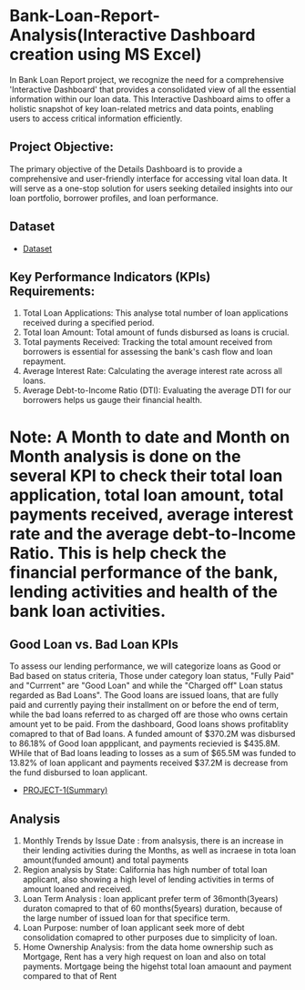 # Bank-Loan-Report-Analysis(Interactive Dashboard creation using MS Excel)
In Bank Loan Report project, we recognize the need for a comprehensive 'Interactive Dashboard' that provides a consolidated view of all the essential information within our loan data. This Interactive Dashboard aims to offer a holistic snapshot of key loan-related metrics and data points, enabling users to access critical information efficiently.
## Project Objective:
The primary objective of the Details Dashboard is to provide a comprehensive and user-friendly interface for accessing vital loan data. It will serve as a one-stop solution for users seeking detailed insights into our loan portfolio, borrower profiles, and loan performance.
## Dataset 
- <a href="https://github.com/michealedos/PROJECT-1/blob/main/financial_loan.csv">Dataset</a>
## Key Performance Indicators (KPIs) Requirements:
1.	 Total Loan Applications: This analyse total number of loan applications received during a specified period.
2.	 Total loan Amount: Total amount of funds disbursed as loans is crucial.
3.	 Total payments Received: Tracking the total amount received from borrowers is essential for assessing the bank's cash flow and loan repayment.
4.	 Average Interest Rate: Calculating the average interest rate across all loans.
5.	 Average Debt-to-Income Ratio (DTI): Evaluating the average DTI for our borrowers helps us gauge their financial health. 
# Note: A Month to date and Month on Month analysis is done on the several KPI to check their total loan application, total loan amount, total payments received, average interest rate  and the average debt-to-Income Ratio. This is help check the financial performance of the bank, lending activities and health of the bank loan activities.

## Good Loan vs. Bad Loan KPIs
To assess our lending performance, we will categorize loans as Good or Bad based on status criteria, Those under category loan status, "Fully Paid" and "Currrent" are "Good Loan" and while the "Charged off" Loan status regarded as Bad Loans". The Good loans are issued loans, that are fully paid and currently paying their installment on or before the end of term, while the bad loans referred to as charged off are those who owns certain amount yet to be paid.
From the  dashboard,  Good loans shows profitablity comapred to that of Bad loans. A funded amount of $370.2M was disbursed to 86.18% of Good loan appplicant, and payments recievied is $435.8M. WHile that of Bad loans leading to losses as a sum of $65.5M was funded to 13.82% of loan applicant and payments received $37.2M is decrease from the fund disbursed to loan applicant.
- <a href="https://github.com/michealedos/PROJECT-1/blob/main/PROJECT-1.PNG"> PROJECT-1(Summary)</a>

## Analysis
1. Monthly Trends by Issue Date : from analsysis, there is an increase in their lending activities during the Months, as well as incraese in tota loan amount(funded amount) and total payments
2. Region analysis by State: California  has high number of total loan applicant, also showing a high level of lending activities in terms of amount loaned and received.
3. Loan Term Analysis : loan applicant prefer term of 36month(3years) duraton comapred to that of 60 months(5years) duration, because of the large number of issued loan for that specifice term.
4. Loan Purpose: number of loan applicant seek more of debt consolidation comapred to other purposes due to simplicity of loan.
6. Home Ownership Analysis: from the data home ownership such as Mortgage, Rent has a very high request on loan and also on total payments. Mortgage being the higehst total loan amaount and payment compared to that of Rent



